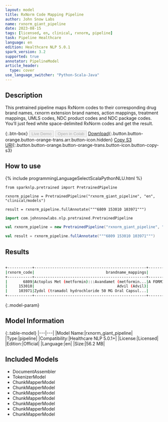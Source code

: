 ```yaml
---
layout: model
title: RxNorm Code Mapping Pipeline
author: John Snow Labs
name: rxnorm_giant_pipeline
date: 2023-08-15
tags: [licensed, en, clinical, rxnorm, pipeline]
task: Pipeline Healthcare
language: en
edition: Healthcare NLP 5.0.1
spark_version: 3.2
supported: true
annotator: PipelineModel
article_header:
  type: cover
use_language_switcher: "Python-Scala-Java"
---
```


## Description

This pretrained pipeline maps RxNorm codes to their corresponding drug brand names, rxnorm extension brand names, action mappings, treatment mappings, UMLS codes, NDC product codes and NDC package codes. You’ll just feed white space-delimited RxNorm codes and get the result.

{:.btn-box}
<button class="button button-orange" disabled>Live Demo</button>
<button class="button button-orange" disabled>Open in Colab</button>
[Download](https://s3.amazonaws.com/auxdata.johnsnowlabs.com/clinical/models/rxnorm_giant_pipeline_en_5.0.1_3.2_1692125511164.zip){:.button.button-orange.button-orange-trans.arr.button-icon.hidden}
[Copy S3 URI](s3://auxdata.johnsnowlabs.com/clinical/models/rxnorm_giant_pipeline_en_5.0.1_3.2_1692125511164.zip){:.button.button-orange.button-orange-trans.button-icon.button-copy-s3}

## How to use



<div class="tabs-box" markdown="1">
{% include programmingLanguageSelectScalaPythonNLU.html %}
  
```pytho
from sparknlp.pretrained import PretrainedPipeline

rxnorm_pipeline = PretrainedPipeline("rxnorm_giant_pipeline", "en", "clinical/models")

result = rxnorm_pipeline.fullAnnotate("""6809 153010 103971""")
```
```scala
import com.johnsnowlabs.nlp.pretrained.PretrainedPipeline

val rxnorm_pipeline = new PretrainedPipeline("rxnorm_giant_pipeline", "en", "clinical/models")

val result = rxnorm_pipeline.fullAnnotate("""6809 153010 103971""")
```
</div>

## Results

```bash

+-----------+--------------------------------------------------+--------------------------------------------------+---------------+------------------+-------------+--------------------+--------------------+
|rxnorm_code|                                brandname_mappings|                                extension_mappings|action_mappings|treatment_mappings|umls_mappings|ndc_product_mappings|ndc_package_mappings|
+-----------+--------------------------------------------------+--------------------------------------------------+---------------+------------------+-------------+--------------------+--------------------+
|       6809|Actoplus Met (metformin):::Avandamet (metformin...|A FORMIN (metformin):::ABERIN MAX (metformin)::...|           NONE|              NONE|     C0025598|          38779-2126|       38779-2126-04|
|     153010|                                     Advil (Advil)|                                              NONE|      Analgesic|       Period Pain|     C0593507|                NONE|                NONE|
|     103971|Zydol (tramadol hydrochloride 50 MG Oral Capsul...|                                              NONE|      Analgesic|              Pain|     C0353664|                NONE|                NONE|
+-----------+--------------------------------------------------+--------------------------------------------------+---------------+------------------+-------------+--------------------+--------------------+

```

{:.model-param}
## Model Information

{:.table-model}
|---|---|
|Model Name:|rxnorm_giant_pipeline|
|Type:|pipeline|
|Compatibility:|Healthcare NLP 5.0.1+|
|License:|Licensed|
|Edition:|Official|
|Language:|en|
|Size:|56.2 MB|

## Included Models

- DocumentAssembler
- TokenizerModel
- ChunkMapperModel
- ChunkMapperModel
- ChunkMapperModel
- ChunkMapperModel
- ChunkMapperModel
- ChunkMapperModel
- ChunkMapperModel
